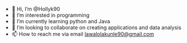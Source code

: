 - 👋 Hi, I’m @Hollyk90
- 👀 I’m interested in programming 
- 🌱 I’m currently learning python and Java 
- 💞️ I’m looking to collaborate on creating applications and data analysis 
- 📫 How to reach me via email lawalolakunle90@gmail.com

<!---
Hollyk90/Hollyk90 is a ✨ special ✨ repository because its `README.md` (this file) appears on your GitHub profile.
You can click the Preview link to take a look at your changes.
--->

